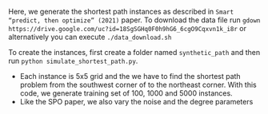 Here, we generate the shortest path instances as described in `Smart “predict, then optimize” (2021)` paper.
To download the data file run
`gdown https://drive.google.com/uc?id=18SgSGHq0F0h9hG6_6cgO9Cqxvn1k_i8r`
or alternatively you can execute `./data_download.sh`

To create the instances, first create a folder named `synthetic_path` and then run `python simulate_shortest_path.py`.

* Each instance is 5x5 grid and the we have to find the shortest path problem from the southwest corner of to the northeast corner. 
With this code, we generate training set of 100, 1000 and 5000 instances.
* Like the SPO paper, we also vary the noise and the degree parameters
